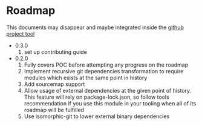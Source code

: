 # Roadmap
This documents may disappear and maybe integrated inside the [github project tool](https://github.com/tetedacier/node-git-require/projects)

- 0.3.0
    1. set up contributing guide
- 0.2.0
    1. Fully covers POC before attempting any progress on the roadmap
    2. Implement recursive git dependencies transformation to require modules which exists at the same point in history
    3. Add sourcemap support
    4. Allow usage of external dependencies at the given point of history. This feature will rely on package-lock.json, so follow tools recommendation if you use this module in your tooling when all of its roadmap will be fulfilled
    5. Use isomorphic-git to lower external binary dependencies

